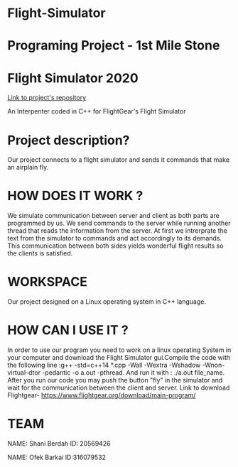 # Flight-Simulator

# Programing Project - 1st Mile Stone
# Flight Simulator 2020

[Link to project's repository](https://github.com/ofekbr/Flight-Simulator)

An Interpenter coded in C++ for FlightGear's Flight Simulator

# Project description?
Our project connects to a flight simulator and sends it commands that make an airplain fly.

# HOW DOES IT WORK ?
We simulate communication between server and client as both parts are programmed by us.
We send commands to the server while running another thread that reads the information from the server.
At first we intrerprate the text from the simulator to commands and act accordingly to its demands.
This communication between both sides yields wonderful flight results so the clients is satisfied.

# WORKSPACE
Our project designed on a Linux operating system in C++ language.

# HOW CAN I USE IT ?
In order to use our program you need to work on a linux operating System in your computer and download the
Flight Simulator gui.Compile the code with the following line :g++ -std=c++14 *.cpp -Wall -Wextra -Wshadow -Wnon-virtual-dtor -pedantic -o a.out -pthread. And run it with : ./a.out file_name.
After you run our code you may push the button "fly" in the simulator and wait for the communication between
the client and server.
Link to download Flightgear-
https://www.flightgear.org/download/main-program/

# TEAM
NAME: Shani Berdah
ID: 20569426

NAME: Ofek Barkai
ID:316079532
